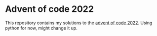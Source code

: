 # Advent of code 2022

This repository contains my solutions to the [advent of code
2022](https://adventofcode.com/2022). Using python for now, might change it up.
